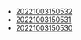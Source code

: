 - [20221003150532](/zet/20221003150532/README.md)
- [20221003150531](/zet/20221003150531/README.md)
- [20221003150530](/zet/20221003150530/README.md)
